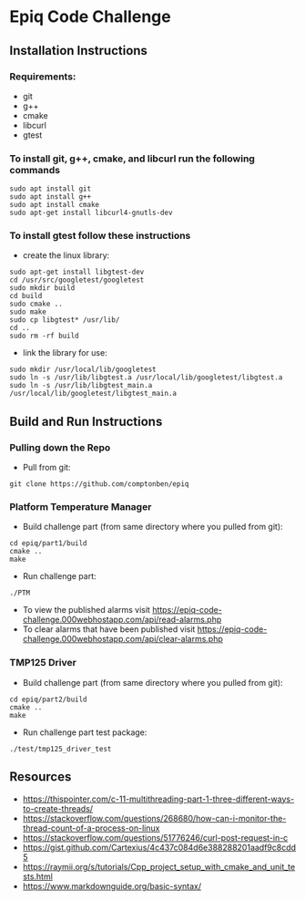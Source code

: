 # Epiq Code Challenge

## Installation Instructions
### Requirements:
 - git
 - g++
 - cmake
 - libcurl
 - gtest
 
### To install git, g++, cmake, and libcurl run the following commands
``` console
sudo apt install git
sudo apt install g++
sudo apt install cmake
sudo apt-get install libcurl4-gnutls-dev
```

### To install gtest follow these instructions
 - create the linux library:
``` console
sudo apt-get install libgtest-dev
cd /usr/src/googletest/googletest
sudo mkdir build
cd build
sudo cmake ..
sudo make
sudo cp libgtest* /usr/lib/
cd ..
sudo rm -rf build
```
 -  link the library for use:
``` console
sudo mkdir /usr/local/lib/googletest
sudo ln -s /usr/lib/libgtest.a /usr/local/lib/googletest/libgtest.a
sudo ln -s /usr/lib/libgtest_main.a /usr/local/lib/googletest/libgtest_main.a
```

## Build and Run Instructions
### Pulling down the Repo
 - Pull from git:
``` console
git clone https://github.com/comptonben/epiq
```

### Platform Temperature Manager
 - Build challenge part (from same directory where you pulled from git):
``` console
cd epiq/part1/build
cmake ..
make
```

 - Run challenge part:
``` console 
./PTM
```

 - To view the published alarms visit https://epiq-code-challenge.000webhostapp.com/api/read-alarms.php
 - To clear alarms that have been published visit https://epiq-code-challenge.000webhostapp.com/api/clear-alarms.php

### TMP125 Driver
 - Build challenge part (from same directory where you pulled from git):
``` console
cd epiq/part2/build
cmake ..
make
```

 - Run challenge part test package:
``` console 
./test/tmp125_driver_test
```

## Resources
 - https://thispointer.com/c-11-multithreading-part-1-three-different-ways-to-create-threads/
 - https://stackoverflow.com/questions/268680/how-can-i-monitor-the-thread-count-of-a-process-on-linux
 - https://stackoverflow.com/questions/51776246/curl-post-request-in-c
 - https://gist.github.com/Cartexius/4c437c084d6e388288201aadf9c8cdd5
 - https://raymii.org/s/tutorials/Cpp_project_setup_with_cmake_and_unit_tests.html
 - https://www.markdownguide.org/basic-syntax/